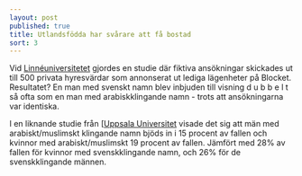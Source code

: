 ```yaml
---
layout: post
published: true
title: Utlandsfödda har svårare att få bostad
sort: 3
---
```





Vid [Linnéuniversitetet](http://lnu.se/forskning/forskningsdatabas/publication.aspx?id=4466) gjordes en studie där fiktiva ansökningar skickades ut till 500 privata hyresvärdar som annonserat ut lediga lägenheter på Blocket. Resultatet? En man med svenskt namn blev inbjuden till visning d u b b e l t så ofta som en man med arabiskklingande namn - trots att ansökningarna var identiska.

I en liknande studie från [[Uppsala Universitet](https://ezp.sub.su.se/login?url=http://search.ebscohost.com/login.aspx?direct=true&db=edselp&AN=S1051137713000582&lang=sv&site=eds-live&scope=site) visade det sig att män med arabiskt/muslimskt klingande namn bjöds in i 15 procent av fallen och kvinnor med arabiskt/muslimskt 19 procent av fallen. Jämfört med 28% av fallen för kvinnor med svenskklingande namn, och 26% för de svenskklingande männen.